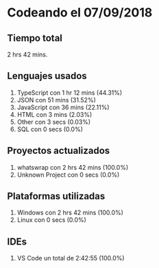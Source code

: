 # Codeando el 07/09/2018

## Tiempo total
2 hrs 42 mins.

## Lenguajes usados
1. TypeScript con 1 hr 12 mins (44.31%)
1. JSON con 51 mins (31.52%)
1. JavaScript con 36 mins (22.11%)
1. HTML con 3 mins (2.03%)
1. Other con 3 secs (0.03%)
1. SQL con 0 secs (0.0%)

## Proyectos actualizados
1. whatswrap con 2 hrs 42 mins (100.0%)
1. Unknown Project con 0 secs (0.0%)

## Plataformas utilizadas
1. Windows con 2 hrs 42 mins (100.0%)
1. Linux con 0 secs (0.0%)

## IDEs
1. VS Code un total de 2:42:55 (100.0%)
